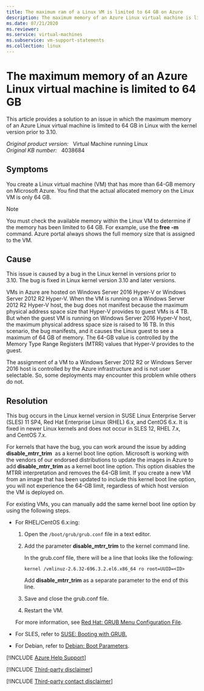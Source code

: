 ```yaml
---
title: The maximum ram of a Linux VM is limited to 64 GB on Azure
description: The maximum memory of an Azure Linux virtual machine is limited to 64 GB due to a bug in Linux with the kernel version prior to 3.10.
ms.date: 07/21/2020
ms.reviewer: 
ms.service: virtual-machines
ms.subservice: vm-support-statements
ms.collection: linux
---
```

# The maximum memory of an Azure Linux virtual machine is limited to 64 GB

This article provides a solution to an issue in which the maximum memory of an Azure Linux virtual machine is limited to 64 GB in Linux with the kernel version prior to 3.10.

_Original product version:_ &nbsp; Virtual Machine running Linux  
_Original KB number:_ &nbsp; 4038684

## Symptoms

You create a Linux virtual machine (VM) that has more than 64-GB memory on Microsoft Azure. You find that the actual allocated memory on the Linux VM is only 64 GB.

> [!NOTE]
> You must check the available memory within the Linux VM to determine if the memory has been limited to 64 GB. For example, use the **free -m** command. Azure portal always shows the full memory size that is assigned to the VM.

## Cause

This issue is caused by a bug in the Linux kernel in versions prior to 3.10. The bug is fixed in Linux kernel version 3.10 and later versions.

VMs in Azure are hosted on Windows Server 2016 Hyper-V or Windows Server 2012 R2 Hyper-V. When the VM is running on a Windows Server 2012 R2 Hyper-V host, the bug does not manifest because the maximum physical address space size that Hyper-V provides to guest VMs is 4 TB. But when the guest VM is running on Windows Server 2016 Hyper-V host, the maximum physical address space size is raised to 16 TB. In this scenario, the bug manifests, and it causes the Linux guest to see a maximum of 64 GB of memory. The 64-GB value is controlled by the Memory Type Range Registers (MTRR) values that Hyper-V provides to the guest.

The assignment of a VM to a Windows Server 2012 R2 or Windows Server 2016 host is controlled by the Azure infrastructure and is not user selectable. So, some deployments may encounter this problem while others do not.

## Resolution

This bug occurs in the Linux kernel version in SUSE Linux Enterprise Server (SLES) 11 SP4, Red Hat Enterprise Linux (RHEL) 6.x, and CentOS 6.x. It is fixed in newer Linux kernels and does not occur in SLES 12, RHEL 7.x, and CentOS 7.x.
  
For kernels that have the bug, you can work around the issue by adding **disable_mtrr_trim**  as a kernel boot line option. Microsoft is working with the vendors of our endorsed distributions to update the images in Azure to add **disable_mtrr_trim** as a kernel boot line option. This option disables the MTRR interpretation and removes the 64-GB limit. If you create a new VM from an image that has been updated to include this kernel boot line option, you will not experience the 64-GB limit, regardless of which host version the VM is deployed on.

For existing VMs, you can manually add the same kernel boot line option by using the following steps.

- For RHEL/CentOS 6.x:ing:

    1. Open the `/boot/grub/grub.conf` file in a text editor.
    2. Add the parameter **disable_mtrr_trim** to the kernel command line.

        In the grub.conf file, there will be a line that looks like the following:  

        `kernel /vmlinuz-2.6.32-696.3.2.el6.x86_64 ro root=UUID=<ID>`

        Add **disable_mtrr_trim** as a separate parameter to the end of this line.
    3. Save and close the grub.conf file.
    4. Restart the VM.  

    For more information, see [Red Hat: GRUB Menu Configuration File](https://access.redhat.com/documentation/en-Us/red_hat_enterprise_linux/6/html/installation_guide/s1-grub-configfile).

- For SLES, refer to [SUSE: Booting with GRUB.](https://www.suse.com/documentation/sled11/book_sle_admin/data/sec_grub_basic.html)
- For Debian, refer to [Debian: Boot Parameters](https://www.debian.org/releases/jessie/amd64/ch05s03.html.en).

[!INCLUDE [Azure Help Support](../../includes/azure-help-support.md)]

[!INCLUDE [Third-party disclaimer](../../includes/third-party-disclaimer.md)]

[!INCLUDE [Third-party contact disclaimer](../../includes/third-party-contact-disclaimer.md)]
